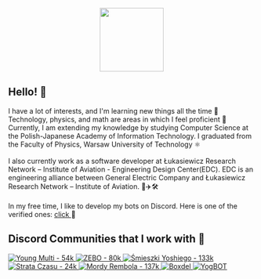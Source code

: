 <p align="center">
  <img
    src="https://cdn.discordapp.com/avatars/697961565403611256/0b678f8bdb823613df4d581cd597e3b7.webp?size=2048"
    width="130"
  />
</p>

## Hello! 👋

<span>
  I have a lot of interests, and I'm learning new things all the time 🌱
  Technology, physics, and math are areas in which I feel proficient 💪
  Currently, I am extending my knowledge by studying Computer Science at the
  Polish-Japanese Academy of Information Technology. I graduated from the
  Faculty of Physics, Warsaw University of Technology ⚛️
  </br></br>
  I also currently work as a software developer at Łukasiewicz Research
  Network – Institute of Aviation - Engineering Design Center(EDC). EDC is an
  engineering alliance between General Electric Company and Łukasiewicz Research
  Network – Institute of Aviation. 🚀✈️🛠
  </br></br>
  In my free time, I like to develop my bots on Discord. Here is one of the verified ones: 
  <a href="https://discord.com/api/oauth2/authorize?client_id=697961565403611256&permissions=8&scope=applications.commands%20bot">
    click
  </a> 
  🤖
  </br>
</span>

## Discord Communities that I work with 🤝

<a href="https://discord.gg/youngmulti">
  <img
    src="https://cdn.discordapp.com/icons/320574287046115328/a_53db47ba6616b0fb0330cc96043cff31.gif?size=64"
    alt="Young Multi - 54k"
  />
</a>
<a href="https://discord.gg/zebo">
  <img
    src="https://cdn.discordapp.com/icons/586543216887857152/a_dc798419a9aa6d813661154fa765ffa8.gif?size=64"
    alt="ZEBO - 80k"
  />
</a>
<a href="https://discord.gg/yoshi">
  <img
    src="https://cdn.discordapp.com/icons/548155734785916973/a_282e5e499efa8df0cf9e25b1c8996a1c.gif?size=64"
    alt="Śmieszki Yoshiego - 133k"
  />
</a>
<a href="https://discord.gg/strataczasu">
  <img
    src="https://cdn.discordapp.com/icons/211261411119202305/a_96a9c333ed9624137a52730fd7deef52.gif?size=64"
    alt="Strata Czasu - 24k"
  />
</a>
<a href="https://discord.gg/mordyrembola">
  <img
    src="https://cdn.discordapp.com/icons/439119927996317697/a_c735213dddbed4194c7ea77b4abca25b.gif?size=64"
    alt="Mordy Rembola - 137k"
  />
</a>
<a href="https://discord.gg/boxdel">
  <img
    src="https://cdn.discordapp.com/icons/317712516958650380/fb078b79e65ede121e49bd2549df0bf3.webp?size=64"
    alt="Boxdel"
  />
</a>
<a href="https://discord.gg/JNNBSW8gfN">
  <img
    src="https://cdn.discordapp.com/avatars/697961565403611256/0b678f8bdb823613df4d581cd597e3b7.webp?size=64"
    alt="YogBOT"
  />
</a>
